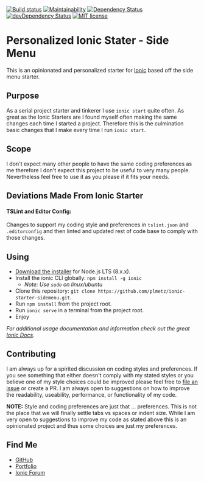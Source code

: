 [![Build status](https://ci.appveyor.com/api/projects/status/7csk7ba1b8wmq2cx?svg=true)](https://ci.appveyor.com/project/plmetz/ionic-starter-sidemenu)
[![Maintainability](https://api.codeclimate.com/v1/badges/4c355cea0cbc857f8c2b/maintainability)](https://codeclimate.com/github/plmetz/ionic-starter-sidemenu/maintainability)
[![Dependency Status](https://david-dm.org/plmetz/ionic-starter-sidemenu/status.svg)](https://david-dm.org/plmetz/ionic-starter-sidemenu)
[![devDependency Status](https://david-dm.org/plmetz/ionic-starter-sidemenu/dev-status.svg)](https://david-dm.org/plmetz/ionic-starter-sidemenu?type=dev)
[![MIT license](https://img.shields.io/badge/license-MIT-brightgreen.svg)](http://opensource.org/licenses/MIT)

# Personalized Ionic Stater - Side Menu

This is an opinionated and personalized starter for [Ionic](https://ionicframework.com) based off the side menu starter.

## Purpose

As a serial project starter and tinkerer I use `ionic start` quite often. As great as the Ionic Starters are I found myself often making the same changes each time I started a project. Therefore this is the culmination basic changes that I make every time I run `ionic start`.

## Scope

I don't expect many other people to have the same coding preferences as me therefore I don't expect this project to be useful to very many people. Nevertheless feel free to use it as you please if it fits your needs.

## Deviations Made From Ionic Starter

#### TSLint and Editor Config:

Changes to support my coding style and preferences in `tslint.json` and `.editorconfig` and then linted and updated rest of code base to comply with those changes.

## Using

* [Download the installer](https://nodejs.org/) for Node.js LTS (8.x.x).
* Install the ionic CLI globally: `npm install -g ionic`
  * *Note: Use `sudo` on linux/ubuntu*
* Clone this repository: `git clone https://github.com/plmetz/ionic-starter-sidemenu.git`.
* Run `npm install` from the project root.
* Run `ionic serve` in a terminal from the project root.
* Enjoy

*For additional usage documentation and information check out the great [Ionic Docs](https://ionicframework.com/docs/).*

## Contributing

I am always up for a spirited discussion on coding styles and preferences. If you see something that either doesn't comply with my stated styles or you believe one of my style choices could be improved please feel free to [file an issue](https://github.com/plmetz/ionic-starter-sidemenu/issues/new) or create a PR. I am always open to suggestions on how to improve the readability, useability, performance, or functionality of my code.

**NOTE:** Style and coding preferences are just that ... preferences. This is not the place that we will finally settle tabs vs spaces or indent size. While I am very open to suggestions to improve my code as stated above this is an opinionated project and thus some choices are just my preferences.

## Find Me

* [GitHub](https://github.com/plmetz)
* [Portfolio](http://perpetualmotion.paulandtovah.com/paul)
* [Ionic Forum](https://forum.ionicframework.com/u/plmetz/summary)
